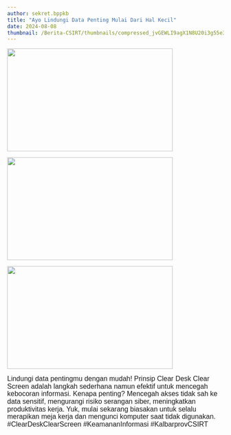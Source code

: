 ```yaml
---
author: sekret.bppkb
title: "Ayo Lindungi Data Penting Mulai Dari Hal Kecil"
date: 2024-08-08
thumbnail: /Berita-CSIRT/thumbnails/compressed_jvGEWLI9agX1N8U20i3g55e39rVzLH0tKI4JNSjl.png
---
```


<p style="line-height: 1.1;"><span style="font-size: 10pt; font-family: arial, helvetica, sans-serif;"><img src="/images/csirt1.jpg" width="385" height="239" alt="" /></span></p>
<p style="line-height: 1.1;"><span style="font-size: 10pt; font-family: arial, helvetica, sans-serif;"><img src="/images/csirt2.jpg" width="385" height="239" alt="" /></span></p>
<p style="line-height: 1.1;"><span style="font-size: 10pt; font-family: arial, helvetica, sans-serif;"><img src="/images/csirt3.jpg" width="385" height="239" alt="" /></span></p>

<p style="line-height: 1.1;"><span style="font-size: 12pt; font-family: 'Poppins', sans-serif;">Lindungi data pentingmu dengan mudah! Prinsip Clear Desk Clear Screen adalah langkah sederhana namun efektif untuk mencegah kebocoran informasi. Kenapa penting? Mencegah akses tidak sah ke data sensitif, mengurangi risiko serangan siber, meningkatkan produktivitas kerja. Yuk, mulai sekarang biasakan untuk selalu merapikan meja kerja dan mengunci komputer saat tidak digunakan. #ClearDeskClearScreen #KeamananInformasi #KalbarprovCSIRT</span></p>
